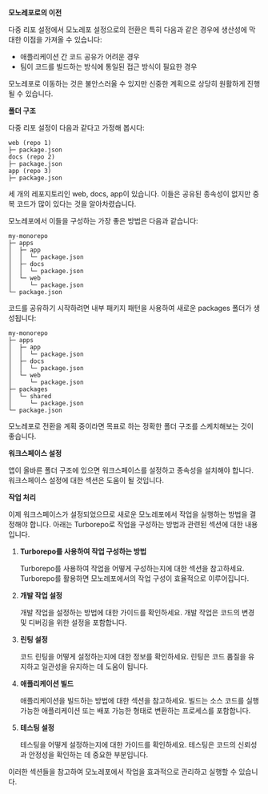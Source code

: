 **모노레포로의 이전**

다중 리포 설정에서 모노레포 설정으로의 전환은 특히 다음과 같은 경우에 생산성에 막대한 이점을 가져올 수 있습니다:

-   애플리케이션 간 코드 공유가 어려운 경우
-   팀이 코드를 빌드하는 방식에 통일된 접근 방식이 필요한 경우

모노레포로 이동하는 것은 불안스러울 수 있지만 신중한 계획으로 상당히 원활하게 진행될 수 있습니다.

**폴더 구조**

다중 리포 설정이 다음과 같다고 가정해 봅시다:

```plaintext
web (repo 1)
├─ package.json
docs (repo 2)
├─ package.json
app (repo 3)
├─ package.json
```

세 개의 레포지토리인 web, docs, app이 있습니다. 이들은 공유된 종속성이 없지만 중복 코드가 많이 있다는 것을 알아차렸습니다.

모노레포에서 이들을 구성하는 가장 좋은 방법은 다음과 같습니다:

```plaintext
my-monorepo
├─ apps
│  ├─ app
│  │  └─ package.json
│  ├─ docs
│  │  └─ package.json
│  └─ web
│     └─ package.json
└─ package.json
```

코드를 공유하기 시작하려면 내부 패키지 패턴을 사용하여 새로운 packages 폴더가 생성됩니다:

```plaintext
my-monorepo
├─ apps
│  ├─ app
│  │  └─ package.json
│  ├─ docs
│  │  └─ package.json
│  └─ web
│     └─ package.json
├─ packages
│  └─ shared
│     └─ package.json
└─ package.json
```

모노레포로 전환을 계획 중이라면 목표로 하는 정확한 폴더 구조를 스케치해보는 것이 좋습니다.

**워크스페이스 설정**

앱이 올바른 폴더 구조에 있으면 워크스페이스를 설정하고 종속성을 설치해야 합니다. 워크스페이스 설정에 대한 섹션은 도움이 될 것입니다.

**작업 처리**

이제 워크스페이스가 설정되었으므로 새로운 모노레포에서 작업을 실행하는 방법을 결정해야 합니다. 아래는 Turborepo로 작업을 구성하는 방법과 관련된 섹션에 대한 내용입니다.

1. **Turborepo를 사용하여 작업 구성하는 방법**

    Turborepo를 사용하여 작업을 어떻게 구성하는지에 대한 섹션을 참고하세요. Turborepo를 활용하면 모노레포에서의 작업 구성이 효율적으로 이루어집니다.

2. **개발 작업 설정**

    개발 작업을 설정하는 방법에 대한 가이드를 확인하세요. 개발 작업은 코드의 변경 및 디버깅을 위한 설정을 포함합니다.

3. **린팅 설정**

    코드 린팅을 어떻게 설정하는지에 대한 정보를 확인하세요. 린팅은 코드 품질을 유지하고 일관성을 유지하는 데 도움이 됩니다.

4. **애플리케이션 빌드**

    애플리케이션을 빌드하는 방법에 대한 섹션을 참고하세요. 빌드는 소스 코드를 실행 가능한 애플리케이션 또는 배포 가능한 형태로 변환하는 프로세스를 포함합니다.

5. **테스팅 설정**

    테스팅을 어떻게 설정하는지에 대한 가이드를 확인하세요. 테스팅은 코드의 신뢰성과 안정성을 확인하는 데 중요한 부분입니다.

이러한 섹션들을 참고하여 모노레포에서 작업을 효과적으로 관리하고 실행할 수 있습니다.
